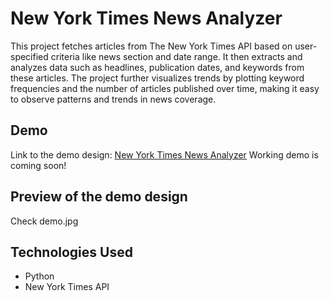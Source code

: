 <h1>New York Times News Analyzer</h1>

<p>
This project fetches articles from The New York Times API based on user-specified criteria like news section and date range. It then extracts and analyzes data such as headlines, publication dates, and keywords from these articles. The project further visualizes trends by plotting keyword frequencies and the number of articles published over time, making it easy to observe patterns and trends in news coverage.
</p>

<h2>Demo</h2>
<p>
  Link to the demo design: <a href="https://www.figma.com/design/xc3KMU2ZhAUrwn5scazzt1/NYT-News-Analyzer?node-id=0-1&t=61uyQU3xZB3O4n2p-1">New York Times News Analyzer</a>
  Working demo is coming soon!
</p>
<h2>Preview of the demo design</h2>
<p>Check demo.jpg</p>

<h2>Technologies Used</h2>
<ul>
  <li>Python</li>
  <li>New York Times API</li>
</ul>
